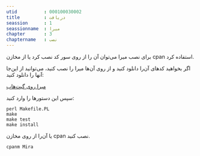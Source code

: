```yaml
---
utid          : 000100030002
title         : دریافت
seassion      : 1
seassionname  : میرا
chapter       : 3
chaptername   : نصب
---
```



<p>برای نصب میرا می‌توان آن را از روی سور کد نصب کرد یا از مخازن cpan استفاده کرد.</p>

<p>اگر بخواهید کدهای آن‌را دانلود کنید و از روی آن‌ها میرا را نصب کنید، می‌توانید از این‌جا آ‌نها را دانلود کنید:</p>

<p><a href="https://github.com/kiamazi/mira">میرا روی گیت‌هاب</a></p>

<p>سپس این دستور‌ها را وارد کنید:</p>

<pre><code>perl Makefile.PL
make
make test
make install
</code></pre>

<p>یا آن‌را از روی مخازن cpan نصب کنید.</p>

<pre><code>cpanm Mira
</code></pre>


